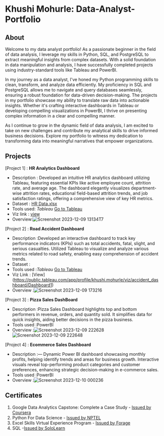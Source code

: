 # Khushi Mohurle: Data-Analyst-Portfolio

## About

Welcome to my data analyst portfolio! As a passionate beginner in the field of data analysis, I leverage my skills in Python, SQL, and PostgreSQL to extract meaningful insights from complex datasets. With a solid foundation in data manipulation and analysis, I have successfully completed projects using industry-standard tools like Tableau and PowerBI.

In my journey as a data analyst, I've honed my Python programming skills to clean, transform, and analyze data efficiently. My proficiency in SQL and PostgreSQL allows me to navigate and query databases seamlessly, ensuring a robust foundation for data-driven decision-making. The projects in my portfolio showcase my ability to translate raw data into actionable insights. Whether it's crafting interactive dashboards in Tableau or developing compelling visualizations in PowerBI, I thrive on presenting complex information in a clear and compelling manner.

As I continue to grow in the dynamic field of data analysis, I am excited to take on new challenges and contribute my analytical skills to drive informed business decisions. Explore my portfolio to witness my dedication to transforming data into meaningful narratives that empower organizations.

## Projects

[Project 1] : **HR Analytics Dashboard**
 * Description : Developed an intuitive HR analytics dashboard utilizing Tableau, featuring essential KPIs like active employee count, attrition rate, and average age. The dashboard elegantly visualizes department- wise attrition rates, educational field-based attrition trends, and job satisfaction ratings, offering a comprehensive view of key HR metrics.
 * Dataset : [HR Data.xlsx](https://github.com/kh984mo/Data-Analyst-Portfolio/files/13623144/HR.Data.xlsx)
 * Tools used: *Tableau* [Go to Tableau ](https://public.tableau.com/app/profile/khushi.mohurle/vizzes)
 * Viz link : [view](https://public.tableau.com/app/profile/khushi.mohurle/viz/HR_DASHBOARD_16936786175720/Dashboard1?publish=yes)
 * Overview:![Screenshot 2023-12-09 13134T7](https://github.com/kh984mo/Data-Analyst-Portfolio/assets/87992646/8a45a927-c464-41ef-9f0f-11be5ed508bc)


[Project 2] : **Road Accident Dashboard**
 * Description :Developed an interactive dashboard to track key performance indicators (KPIs) such as total accidents, fatal, slight, and serious casualties. Utilized Tableau to visualize and analyze various metrics related to road safety, enabling easy comprehension of accident trends.
 * Dataset :  
 * Tools used :*Tableau* [Go to Tableau ](https://public.tableau.com/app/profile/khushi.mohurle/vizzes)
 * Viz Link : [View] (https://public.tableau.com/app/profile/khushi.mohurle/viz/accident_dashboard/Dashboard1)
 * Overview :![Screenshot 2023-12-09 173216](https://github.com/kh984mo/Data-Analyst-Portfolio/assets/87992646/8ca4f5c4-ac91-437a-926d-9f1644f967d8)

[Project 3] : **Pizza Sales DashBoard**
* Description :Pizza Sales Dashboard highlights top and bottom performers in revenue, orders, and quantity sold. It simplifies data for quick insights, aiding better decisions in the pizza business. 
 * Tools used :PowerBI
 * Overview :![Screenshot 2023-12-09 222628](https://github.com/kh984mo/Data-Analyst-Portfolio/assets/87992646/1622b20c-b375-4f16-9196-8bcb2bd46892)
   ![Screenshot 2023-12-09 222648](https://github.com/kh984mo/Data-Analyst-Portfolio/assets/87992646/5ac84517-bb7a-475c-9fbc-995d0805ddbf)


[Project 4] : **Ecommerce Sales Dashboard**
* Description :—	Dynamic Power BI dashboard showcasing monthly profits, helping identify trends and areas for business growth. Interactive visuals reveal top-performing product categories and customer preferences, enhancing strategic decision-making in e-commerce sales.
 * Tools used :PowerBI
 * Overview :![Screenshot 2023-12-10 000236](https://github.com/kh984mo/Data-Analyst-Portfolio/assets/87992646/18668dfe-28d7-4842-8dad-73997a4fe9da)


## Certificates

1. Google Data Analytics Capstone: Complete a Case Study - [Issued by Coursera](https://drive.google.com/file/d/1cYaCktntNNgC2ku_T7NMDYaWjF1RZ-GV/view?usp=sharing)
2. Python For Data Science - [Issued by NPTEL](https://drive.google.com/file/d/18ngEathfYwm8qShdX0cxoWga7023qOr9/view?usp=sharing)
3. Excel Skills Virtual Experience Program - [Issued by Forage](https://drive.google.com/file/d/1nfzK2kVFIuF2nUgGlHvEzDJQm6JyROms/view?usp=sharing)
4. SQL -[Issued by SoloLearn](https://drive.google.com/file/d/1wpjJKpCbZ3KDk5jVUQtxftL6cHb6ub_D/view?usp=sharing)
